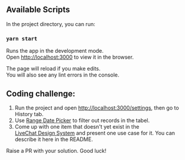 ## Available Scripts

In the project directory, you can run:

### `yarn start`

Runs the app in the development mode.\
Open [http://localhost:3000](http://localhost:3000) to view it in the browser.

The page will reload if you make edits.\
You will also see any lint errors in the console.

## Coding challenge:

1. Run the project and open [http://localhost:3000/settings](http://localhost:3000/settings), then go to History tab.
2. Use [Range&nbsp;Date&nbsp;Picker](https://livechat.github.io/design-system/#!/RangeDatePicker) to filter out records in the tabel.
3. Come up with one item that doesn't yet exist in the [LiveChat&nbsp;Design&nbsp;System](https://livechat.github.io/design-system/) and present one use case for it. You can describe it here in the README.

Raise a PR with your solution. Good luck!

